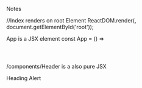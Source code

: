 Notes

//Index renders <App /> on root Element
ReactDOM.render(<App />, document.getElementById('root'));


App is a JSX element
const App = () =>    <div><Header /></div>

/components/Header is a also pure JSX
<div>
       <Alert color="primary">
        Heading Alert
      </Alert>
</div>